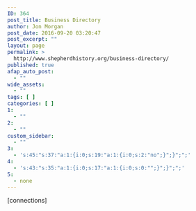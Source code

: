 ```yaml
---
ID: 364
post_title: Business Directory
author: Jon Morgan
post_date: 2016-09-20 03:20:47
post_excerpt: ""
layout: page
permalink: >
  http://www.shepherdhistory.org/business-directory/
published: true
afap_auto_post:
  - ""
wide_assets:
  - ""
tags: [ ]
categories: [ ]
1:
  - ""
2:
  - ""
custom_sidebar:
  - ""
3:
  - 's:45:"s:37:"a:1:{i:0;s:19:"a:1:{i:0;s:2:"no";}";}";";'
4:
  - 's:43:"s:35:"a:1:{i:0;s:17:"a:1:{i:0;s:0:"";}";}";";'
5:
  - none
---
```

[connections]